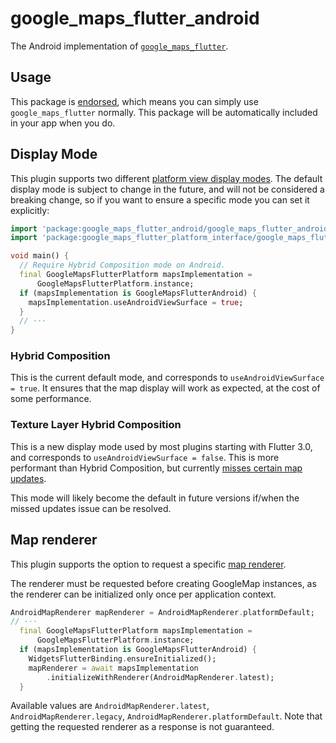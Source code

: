 # google\_maps\_flutter\_android

<?code-excerpt path-base="excerpts/packages/google_maps_flutter_example"?>

The Android implementation of [`google_maps_flutter`][1].

## Usage

This package is [endorsed][2], which means you can simply use
`google_maps_flutter` normally. This package will be automatically included in
your app when you do.

## Display Mode

This plugin supports two different [platform view display modes][3]. The default
display mode is subject to change in the future, and will not be considered a
breaking change, so if you want to ensure a specific mode you can set it
explicitly:

<?code-excerpt "readme_excerpts.dart (DisplayMode)"?>
```dart
import 'package:google_maps_flutter_android/google_maps_flutter_android.dart';
import 'package:google_maps_flutter_platform_interface/google_maps_flutter_platform_interface.dart';

void main() {
  // Require Hybrid Composition mode on Android.
  final GoogleMapsFlutterPlatform mapsImplementation =
      GoogleMapsFlutterPlatform.instance;
  if (mapsImplementation is GoogleMapsFlutterAndroid) {
    mapsImplementation.useAndroidViewSurface = true;
  }
  // ···
}
```

### Hybrid Composition

This is the current default mode, and corresponds to
`useAndroidViewSurface = true`. It ensures that the map display will work as
expected, at the cost of some performance.

### Texture Layer Hybrid Composition

This is a new display mode used by most plugins starting with Flutter 3.0, and
corresponds to `useAndroidViewSurface = false`. This is more performant than
Hybrid Composition, but currently [misses certain map updates][4].

This mode will likely become the default in future versions if/when the
missed updates issue can be resolved.

## Map renderer

This plugin supports the option to request a specific [map renderer][5].

The renderer must be requested before creating GoogleMap instances, as the renderer can be initialized only once per application context.

<?code-excerpt "readme_excerpts.dart (MapRenderer)"?>
```dart
AndroidMapRenderer mapRenderer = AndroidMapRenderer.platformDefault;
// ···
  final GoogleMapsFlutterPlatform mapsImplementation =
      GoogleMapsFlutterPlatform.instance;
  if (mapsImplementation is GoogleMapsFlutterAndroid) {
    WidgetsFlutterBinding.ensureInitialized();
    mapRenderer = await mapsImplementation
        .initializeWithRenderer(AndroidMapRenderer.latest);
  }
```

Available values are `AndroidMapRenderer.latest`, `AndroidMapRenderer.legacy`, `AndroidMapRenderer.platformDefault`.
Note that getting the requested renderer as a response is not guaranteed.

[1]: https://pub.dev/packages/google_maps_flutter
[2]: https://flutter.dev/docs/development/packages-and-plugins/developing-packages#endorsed-federated-plugin
[3]: https://docs.flutter.dev/development/platform-integration/android/platform-views
[4]: https://github.com/flutter/flutter/issues/103686
[5]: https://developers.google.com/maps/documentation/android-sdk/renderer
